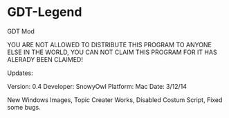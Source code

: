 GDT-Legend
==========

GDT Mod

YOU ARE NOT ALLOWED TO DISTRIBUTE THIS PROGRAM TO ANYONE ELSE IN THE WORLD, YOU CAN NOT CLAIM THIS PROGRAM FOR IT HAS ALERADY BEEN CLAIMED!


Updates:

Version: 0.4
Developer: SnowyOwl
Platform: Mac
Date: 3/12/14

New Windows Images,
Topic Creater Works,
Disabled Costum Script,
Fixed some bugs.
